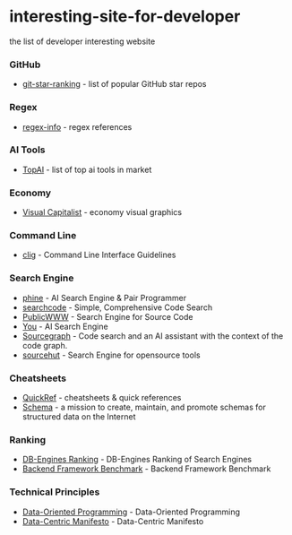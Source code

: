 # interesting-site-for-developer
 the list of developer interesting website

### GitHub

* [git-star-ranking](https://gitstar-ranking.com/) - list of popular GitHub star repos

### Regex
* [regex-info](https://www.regular-expressions.info/) - regex references

### AI Tools
* [TopAI](https://topai.tools/) - list of top ai tools in market

### Economy
* [Visual Capitalist](https://www.visualcapitalist.com/) - economy visual graphics

### Command Line
* [clig](https://clig.dev) - Command Line Interface Guidelines

### Search Engine
* [phine](https://www.phind.com/) - AI Search Engine & Pair Programmer
* [searchcode](https://searchcode.com/) - Simple, Comprehensive Code Search
* [PublicWWW](https://publicwww.com/) - Search Engine for Source Code
* [You](https://you.com/) - AI Search Engine
* [Sourcegraph](https://sourcegraph.com/search) - Code search and an AI assistant with the context of the code graph.
* [sourcehut](https://sr.ht/) - Search Engine for opensource tools

### Cheatsheets
* [QuickRef](https://quickref.me/) - cheatsheets & quick references
* [Schema](https://schema.org/) - a mission to create, maintain, and promote schemas for structured data on the Internet

### Ranking
* [DB-Engines Ranking](https://db-engines.com/en/ranking/search+engine) - DB-Engines Ranking of Search Engines
* [Backend Framework Benchmark](https://web-frameworks-benchmark.netlify.app/) - Backend Framework Benchmark

### Technical Principles
* [Data-Oriented Programming](https://blog.klipse.tech/databook/2022/06/22/separate-code-from-data.html) - Data-Oriented Programming
* [Data-Centric Manifesto](http://www.datacentricmanifesto.org/) - Data-Centric Manifesto
